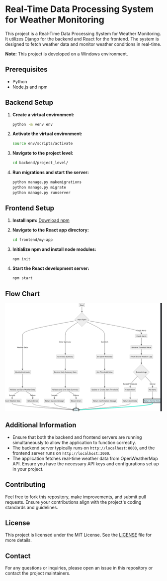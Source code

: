 # Real-Time Data Processing System for Weather Monitoring

This project is a Real-Time Data Processing System for Weather Monitoring. It utilizes Django for the backend and React for the frontend. The system is designed to fetch weather data and monitor weather conditions in real-time.

**Note:** This project is developed on a Windows environment.

## Prerequisites

- Python
- Node.js and npm

## Backend Setup

1. **Create a virtual environment:**

    ```sh
    python -m venv env
    ```

2. **Activate the virtual environment:**

    ```sh
    source env/scripts/activate
    ```

3. **Navigate to the project level:**

    ```sh
    cd backend/project_level/
    ```

4. **Run migrations and start the server:**

    ```sh
    python manage.py makemigrations
    python manage.py migrate
    python manage.py runserver
    ```

## Frontend Setup

1. **Install npm:** [Download npm](https://www.npmjs.com/get-npm)

2. **Navigate to the React app directory:**

    ```sh
    cd frontend/my-app
    ```

3. **Initialize npm and install node modules:**

    ```sh
    npm init
    ```

4. **Start the React development server:**

    ```sh
    npm start
    ```
## Flow Chart
![Project Diagram](flowchart.png)
## Additional Information

- Ensure that both the backend and frontend servers are running simultaneously to allow the application to function correctly.
- The backend server typically runs on `http://localhost:8000`, and the frontend server runs on `http://localhost:3000`.
- The application fetches real-time weather data from OpenWeatherMap API. Ensure you have the necessary API keys and configurations set up in your project.

## Contributing

Feel free to fork this repository, make improvements, and submit pull requests. Ensure your contributions align with the project's coding standards and guidelines.

## License

This project is licensed under the MIT License. See the [LICENSE](LICENSE) file for more details.

## Contact

For any questions or inquiries, please open an issue in this repository or contact the project maintainers.
